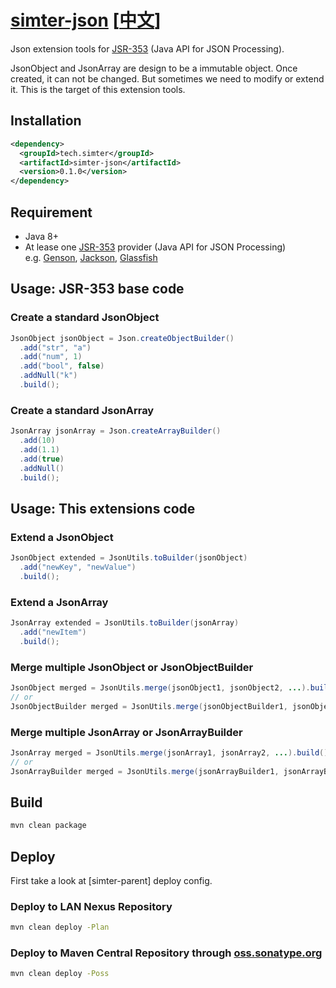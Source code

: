 # [simter-json](https://github.com/simter/simter-json) [[中文]]

Json extension tools for [JSR-353] (Java API for JSON Processing).

JsonObject and JsonArray are design to be a immutable object. Once created, it can not be changed. 
But sometimes we need to modify or extend it. This is the target of this extension tools.

## Installation

```xml
<dependency>
  <groupId>tech.simter</groupId>
  <artifactId>simter-json</artifactId>
  <version>0.1.0</version>
</dependency>
```

## Requirement

- Java 8+
- At lease one [JSR-353] provider (Java API for JSON Processing)  
  e.g. [Genson], [Jackson], [Glassfish]

## Usage: JSR-353 base code

### Create a standard JsonObject

```java
JsonObject jsonObject = Json.createObjectBuilder()
  .add("str", "a")
  .add("num", 1)
  .add("bool", false)
  .addNull("k")
  .build();
```
### Create a standard JsonArray

```java
JsonArray jsonArray = Json.createArrayBuilder()
  .add(10)
  .add(1.1)
  .add(true)
  .addNull()
  .build();
```

## Usage: This extensions code

### Extend a JsonObject

```java
JsonObject extended = JsonUtils.toBuilder(jsonObject)
  .add("newKey", "newValue")
  .build();
```

### Extend a JsonArray

```java
JsonArray extended = JsonUtils.toBuilder(jsonArray)
  .add("newItem")
  .build();
```

### Merge multiple JsonObject or JsonObjectBuilder

```java
JsonObject merged = JsonUtils.merge(jsonObject1, jsonObject2, ...).build();
// or
JsonObjectBuilder merged = JsonUtils.merge(jsonObjectBuilder1, jsonObjectBuilder2, ...);
```

### Merge multiple JsonArray or JsonArrayBuilder

```java
JsonArray merged = JsonUtils.merge(jsonArray1, jsonArray2, ...).build();
// or
JsonArrayBuilder merged = JsonUtils.merge(jsonArrayBuilder1, jsonArrayBuilder2, ...);
```

## Build

```bash
mvn clean package
```

## Deploy

First take a look at [simter-parent] deploy config.

### Deploy to LAN Nexus Repository

```bash
mvn clean deploy -Plan
```

### Deploy to Maven Central Repository through [oss.sonatype.org]

```bash
mvn clean deploy -Poss
```


[Java API for JSON Processing]: https://jcp.org/en/jsr/detail?id=353
[JSR-353]: https://jcp.org/en/jsr/detail?id=353
[Genson]: http://owlike.github.io/genson
[Jackson]: https://github.com/FasterXML/jackson-datatype-jsr353
[Glassfish]: https://jsonp.java.net/download.html
[oss.sonatype.org]: https://oss.sonatype.org
[中文]: https://github.com/simter/simter-json/blob/master/docs/README.zh-cn.md